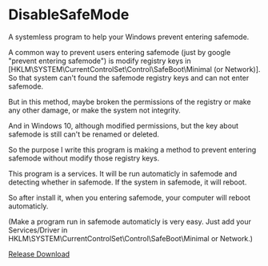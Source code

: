 # DisableSafeMode
A systemless program to help your Windows prevent entering safemode.

A common way to prevent users entering safemode (just by google "prevent entering safemode") is modify registry keys in
[HKLM\SYSTEM\CurrentControlSet\Control\SafeBoot\Minimal (or Network)].
So that system can't found the safemode registry keys and can not enter safemode.

But in this method, maybe broken the permissions of the registry or make any other damage, 
or make the system not integrity.

And in Windows 10, although modified permissions, but the key about safemode is still can't be renamed or deleted.

So the purpose I write this program is making a method to prevent entering safemode without modify those registry keys.

This program is a services. It will be run automaticly in safemode and detecting whether in safemode.
If the system in safemode, it will reboot.

So after install it, when you entering safemode, your computer will reboot automaticly.

(Make a program run in safemode automaticly is very easy. Just add your Services/Driver in HKLM\SYSTEM\CurrentControlSet\Control\SafeBoot\Minimal or Network.)

<a href="https://github.com/liyafe1997/DisableSafeMode/releases">Release Download</a>
